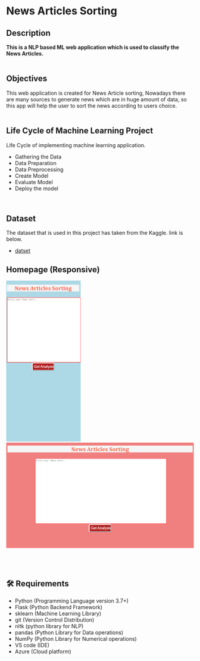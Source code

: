 # News Articles Sorting

## Description
<b>This is a NLP based ML web application which is used to classify the News Articles.</b><br> <br>

## Objectives
This web application is created for News Article sorting, Nowadays there are many sources to generate news which are in huge amount of data, so this app will help the user to sort the news according to users choice.<br><br>

## Life Cycle of Machine Learning Project
Life Cycle of implementing machine learning application.
- Gathering the Data
- Data Preparation
- Data Preprocessing
- Create Model
- Evaluate Model
- Deploy the model
<br>

## Dataset
The dataset that is used in this project has taken from the Kaggle. link is below.

- [datset](https://www.kaggle.com/c/learn-ai-bbc/data)

## Homepage (Responsive)
<img src = "image\Home2.png" width = "200px">
<img src = "image\Home3.png" width = "650px">

<br><br>

## 🛠️ Requirements
* Python (Programming Language version 3.7+)
* Flask (Python Backend Framework)
* sklearn (Machine Learning Library)
* git (Version Control Distribution)
* nltk (python library for NLP)
* pandas (Python Library for Data operations)
* NumPy (Python Library for Numerical operations)
* VS code (IDE)
* Azure (Cloud platform)

